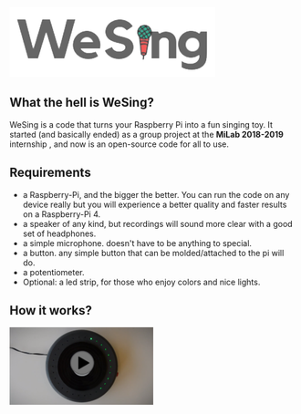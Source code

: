 <img src="Images/WeSingLogo.png">

## What the hell is WeSing?
WeSing is a code that turns your Raspberry Pi into a fun singing toy.
It started (and basically ended) as a group project at the **MiLab 2018-2019** internship , and now is an open-source code for all to use.

## Requirements
* a Raspberry-Pi, and the bigger the better. You can run the code on any device really but you will experience a better quality and faster results on a Raspberry-Pi 4.
* a speaker of any kind, but recordings will sound more clear with a good set of headphones.
* a simple microphone. doesn't have to be anything to special.
* a button. any simple button that can be molded/attached to the pi will do.
* a potentiometer.
* Optional: a led strip, for those who enjoy colors and nice lights.

## How it works?
[<img src="Images/PlayVideo.png" width="50%">](https://youtu.be/ua87AhBrVBc)
